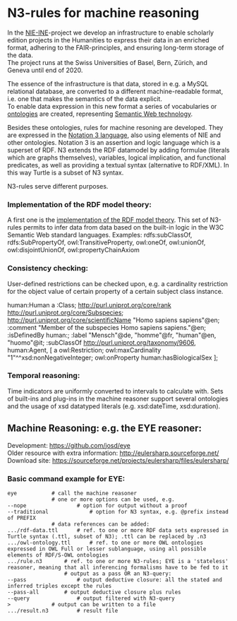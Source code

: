 # N3-rules for machine reasoning
In the [NIE-INE](http://www.nie-ine.ch)-project we develop an infrastructure to enable scholarly edition projects in the Humanities to express their data in an enriched format, adhering to the FAIR-principles, and ensuring long-term storage of the data.  
The project runs at the Swiss Universities of Basel, Bern, Zürich, and Geneva until end of 2020.

The essence of the infrastructure is that data, stored in e.g. a MySQL relational database, are converted to a different machine-readable format, i.e. one that makes the semantics of the data explicit.  
To enable data expression in this new format a series of vocabularies or [ontologies](https://github.com/nie-ine/Ontologies) are created, representing [Semantic Web technology](https://github.com/nie-ine/Ontologies/wiki/1.-Introduction-to-Semantic-Web-technology).  

Besides these ontologies, rules for machine resoning are developed. They are expressed in the [Notation 3 language](https://www.w3.org/TeamSubmission/n3/), also using elements of NIE and other ontologies. 
Notation 3 is an assertion and logic language which is a superset of RDF. N3 extends the RDF datamodel by adding formulae (literals which are graphs themselves), variables, logical implication, and functional predicates, as well as providing a textual syntax (alternative to RDF/XML). In this way Turtle is a subset of N3 syntax.  

N3-rules serve different purposes.  

### Implementation of the RDF model theory:
A first one is the [implementation of the RDF model theory](https://github.com/josd/eye/tree/master/reasoning/rpo). This set of N3-rules permits to infer data from data based on the built-in logic in the W3C Semantic Web standard languages.
Examples: rdfs:subClassOf, rdfs:SubPropertyOf, owl:TransitiveProperty, owl:oneOf, owl:unionOf, owl:disjointUnionOf, owl:propertyChainAxiom

### Consistency checking:
User-defined restrictions can be checked upon, e.g. a cardinality restriction for the object value of certain property of a certain subject class instance.


human:Human     a :Class;
         <http://purl.uniprot.org/core/rank> <http://purl.uniprot.org/core/Subspecies>;
         <http://purl.uniprot.org/core/scientificName> "Homo sapiens sapiens"@en;
         :comment "Member of the subspecies Homo sapiens sapiens."@en;
         :isDefinedBy human:;
         :label "Mensch"@de,
                "homme"@fr,
                "human"@en,
                "huomo"@it;
         :subClassOf <http://purl.uniprot.org/taxonomy/9606>,
                human:Agent,
                 [
             a owl:Restriction;
             owl:maxCardinality "1"^^xsd:nonNegativeInteger;
             owl:onProperty human:hasBiologicalSex ];

### Temporal reasoning:
Time indicators are uniformly converted to intervals to calculate with. Sets of built-ins and plug-ins in the machine reasoner support several ontologies and the usage of xsd datatyped literals (e.g. xsd:dateTime, xsd:duration).

## Machine Reasoning: e.g. the EYE reasoner:  
Development: https://github.com/josd/eye  
Older resource with extra information: http://eulersharp.sourceforge.net/  
Download site: https://sourceforge.net/projects/eulersharp/files/eulersharp/  
### Basic command example for EYE:
    eye			  # call the machine reasoner  
    			  # one or more options can be used, e.g.  
    --nope		          # option for output without a proof
    --traditional	          # option for N3 syntax, e.g. @prefix instead of PREFIX  
    			  # data references can be added:  
    .../rdf-data.ttl	  # ref. to one or more RDF data sets expressed in Turtle syntax (.ttl, subset of N3); .ttl can be replaced by .n3  
    .../owl-ontology.ttl      # ref. to one or more OWL ontologies expressed in OWL Full or lesser sublanguage, using all possible elements of RDF/S-OWL ontologies  
    .../rule.n3		  # ref. to one or more N3-rules; EYE is a 'stateless' reasoner, meaning that all inferencing formalisms have to be fed to it  
    		          # output as a pass OR an N3-query:  
    --pass		          # output deductive closure: all the stated and inferred triples except the rules 
    --pass-all		  # output deductive closure plus rules  
    --query		          # output filtered with N3-query  
    >			  # output can be written to a file
    .../result.n3		  # result file
